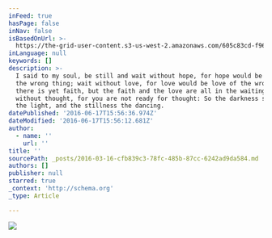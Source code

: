 ```yaml
---
inFeed: true
hasPage: false
inNav: false
isBasedOnUrl: >-
  https://the-grid-user-content.s3-us-west-2.amazonaws.com/605c83cd-f964-4673-b2d0-760f4f29d1f8.png
inLanguage: null
keywords: []
description: >-
  I said to my soul, be still and wait without hope, for hope would be hope for
  the wrong thing; wait without love, for love would be love of the wrong thing;
  there is yet faith, but the faith and the love are all in the waiting. Wait
  without thought, for you are not ready for thought: So the darkness shall be
  the light, and the stillness the dancing.
datePublished: '2016-06-17T15:56:36.974Z'
dateModified: '2016-06-17T15:56:12.681Z'
author:
  - name: ''
    url: ''
title: ''
sourcePath: _posts/2016-03-16-cfb839c3-78fc-485b-87cc-6242ad9da584.md
authors: []
publisher: null
starred: true
_context: 'http://schema.org'
_type: Article

---
```

![](https://the-grid-user-content.s3-us-west-2.amazonaws.com/98a71c09-ea0c-4d59-9036-c3b498a5e508.jpg)